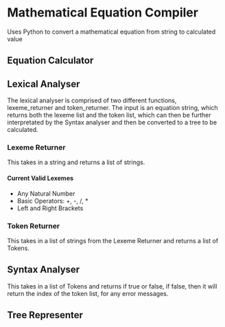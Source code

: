 # Mathematical Equation Compiler

Uses Python to convert a mathematical equation from string to calculated value

## Equation Calculator

## Lexical Analyser

The lexical analyser is comprised of two different functions, lexeme_returner and token_returner.
The input is an equation string, which returns both the lexeme list and the token list, which can then be further interpretated by the Syntax analyser and then be converted to a tree to be calculated.

### Lexeme Returner

This takes in a string and returns a list of strings.

#### Current Valid Lexemes

- Any Natural Number
- Basic Operators: +, -, /, \*
- Left and Right Brackets

### Token Returner

This takes in a list of strings from the Lexeme Returner and returns a list of Tokens.

## Syntax Analyser

This takes in a list of Tokens and returns if true or false, if false, then it will return the index of the token list, for any error messages.

## Tree Representer
